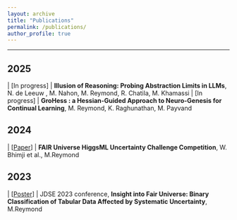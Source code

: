 ```yaml
---
layout: archive
title: "Publications"
permalink: /publications/
author_profile: true
---
```



---
## 2025

| [In progress] | <b>  Illusion of Reasoning: Probing Abstraction Limits in LLMs</b>, N. de Leeuw , M. Nahon, M. Reymond, R. Chatila, M. Khamassi
| [In progress] | <b> GroHess : a Hessian-Guided Approach to Neuro-Genesis for Continual Learning</b>, M. Reymond, K. Raghunathan, M. Payvand

## 2024

| [[Paper](https://arxiv.org/abs/2410.02867)] | <b>FAIR Universe HiggsML Uncertainty Challenge Competition</b>, W. Bhimji et al., M.Reymond


## 2023

| [[Poster](/files/poster_JDSE_2023.pdf)] | JDSE 2023 conference, <b>Insight into Fair Universe: Binary Classification of Tabular Data Affected by Systematic Uncertainty</b>, M.Reymond